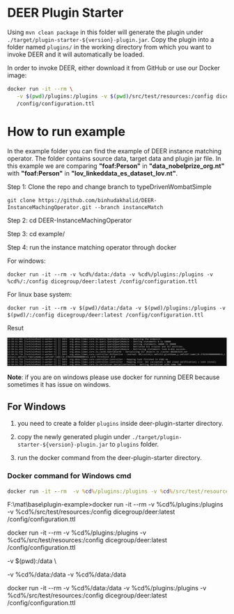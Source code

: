 # DEER Plugin Starter

Using `mvn clean package` in this folder will generate the plugin under
`./target/plugin-starter-${version}-plugin.jar`.
Copy the plugin into a folder named `plugins/` in the working directory from which you
want to invoke DEER and it will automatically be loaded.

In order to invoke DEER, either download it from GitHub or use our Docker image:

```bash
docker run -it --rm \
   -v $(pwd)/plugins:/plugins -v $(pwd)/src/test/resources:/config dicegroup/deer:latest \
   /config/configuration.ttl
```

# How to run example
In the example folder you can find the example of DEER instance matching operator. The folder contains source data, target data
and plugin jar file. In this example we are comparing **"foaf:Person"** in **"data_nobelprize_org.nt"** with **"foaf:Person"** in **"lov_linkeddata_es_dataset_lov.nt"**.

Step 1: Clone the repo and change branch to typeDrivenWombatSimple


    git clone https://github.com/binhudakhalid/DEER-InstanceMachingOperator.git --branch instanceMatch


Step 2: cd DEER-InstanceMachingOperator

Step 3: cd example/

Step 4: run the instance matching operator through docker

For windows:

    docker run -it --rm -v %cd%/data:/data -v %cd%/plugins:/plugins -v %cd%/:/config dicegroup/deer:latest /config/configuration.ttl

For linux base system:   

    docker run -it --rm -v $(pwd)/data:/data -v $(pwd)/plugins:/plugins -v $(pwd)/:/config dicegroup/deer:latest /config/configuration.ttl
  
Resut

![Alt text](/screenshot/exampl1.png?raw=true "Title")

**Note**: if you are on windows please use docker for running DEER  because sometimes it has issue on windows.


## For Windows

1. you need to create a folder `plugins` inside deer-plugin-starter directory.

2. copy the newly generated plugin under `./target/plugin-starter-${version}-plugin.jar` to `plugins` folder.

3. run the docker command from the deer-plugin-starter directory.

### Docker command for Windows cmd
```cmd
docker run -it --rm  -v %cd%/plugins:/plugins -v %cd%/src/test/resources:/config dicegroup/deer:latest /config/configuration.ttl
```
F:\mat\base\plugin-example>docker run -it --rm  -v %cd%/plugins:/plugins -v %cd%/src/test/resources:/config dicegroup/deer:latest /config/configuration.ttl



docker run -it --rm  -v %cd%/plugins:/plugins -v %cd%/src/test/resources:/config dicegroup/deer:latest /config/configuration.ttl

-v $(pwd):/data \

-v %cd%/data:/data
-v %cd%/data:/data

docker run -it --rm  -v %cd%/data:/data -v %cd%/plugins:/plugins -v %cd%/src/test/resources:/config dicegroup/deer:latest /config/configuration.ttl

